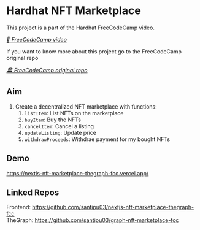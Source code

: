 # Hardhat NFT Marketplace

This project is a part of the Hardhat FreeCodeCamp video.

_[ :movie_camera: FreeCodeCamp video](https://www.youtube.com/watch?v=gyMwXuJrbJQ&t)_

If you want to know more about this project go to the FreeCodeCamp original repo

_[ :classical_building: FreeCodeCamp original repo](https://github.com/PatrickAlphaC/hardhat-nft-marketplace-fcc)_

## Aim
1. Create a decentralized NFT marketplace with functions:
    1. `listItem`: List NFTs on the marketplace
    2. `buyItem`: Buy the NFTs
    3. `cancelItem`: Cancel a listing
    4. `updateListing`: Update price
    5. `withdrawProceeds`: Withdrae payment for my bought NFTs

## Demo
https://nextjs-nft-marketplace-thegraph-fcc.vercel.app/

## Linked Repos
Frontend: https://github.com/santipu03/nextjs-nft-marketplace-thegraph-fcc
<br>
TheGraph: https://github.com/santipu03/graph-nft-marketplace-fcc
